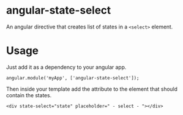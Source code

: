 # angular-state-select

An angular directive that creates list of states in a `<select>` element.

# Usage

Just add it as a dependency to your angular app.

	angular.module('myApp', ['angular-state-select']);

Then inside your template add the attribute to the element that should contain the states.

	<div state-select="state" placeholder=" - select - "></div>
